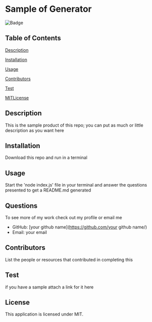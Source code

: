 
# Sample of Generator 
![Badge](https://img.shields.io/badge/license-MIT-yellow.svg)


## Table of Contents
[Description](#description)

[Installation](#installation)

[Usage](#usage)

[Contributors](#contributors)

[Test](#test)

[MITLicense](#license)


## Description
This is the sample product of this repo; you can put as much or little description as you want here

## Installation
Download this repo and run in a terminal

## Usage
Start the 'node index.js' file in your terminal and answer the questions presented to get a README.md generated

## Questions
To see more of my work check out my profile or email me
* GitHub: [your github name](https://github.com/your github name/)
* Email: your email

## Contributors
List the people or resources that contributed in completing this

## Test
if you have a sample attach a link for it here

## License
This application is licensed under MIT.
